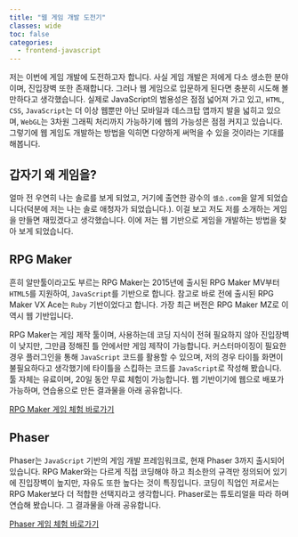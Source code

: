 ```yaml
---
title: "웹 게임 개발 도전기"
classes: wide
toc: false
categories:
  - frontend-javascript
---
```


<!--excerpt open-->

저는 이번에 게임 개발에 도전하고자 합니다. 사실 게임 개발은 저에게 다소 생소한 분야이며, 진입장벽 또한 존재합니다. 그러나 웹 게임으로 입문하게 된다면 충분히 시도해 볼만하다고 생각했습니다. 실제로 JavaScript의 범용성은 점점 넓어져 가고 있고, `HTML`, `CSS`, `JavaScript`는 더 이상 웹뿐만 아닌 모바일과 데스크탑 앱까지 발을 넓히고 있으며, `WebGL`는 3차원 그래픽 처리까지 가능하기에 웹의 가능성은 점점 커지고 있습니다. 그렇기에 웹 게임도 개발하는 방법을 익히면 다양하게 써먹을 수 있을 것이라는 기대를 해봅니다.

<!--excerpt close-->

## 갑자기 왜 게임을?

얼마 전 우연히 나는 솔로를 보게 되었고, 거기에 출연한 광수의 `셀소.com`을 알게 되었습니다(덕분에 저는 나는 솔로 애청자가 되었습니다.). 이걸 보고 저도 저를 소개하는 게임을 만들면 재밌겠다고 생각했습니다. 이에 저는 웹 기반으로 게임을 개발하는 방법을 찾아 보게 되었습니다.

## RPG Maker

흔히 알만툴이라고도 부르는 RPG Maker는 2015년에 출시된 RPG Maker MV부터 `HTML5`를 지원하여, `JavaScript`를 기반으로 합니다. 참고로 바로 전에 출시된 RPG Maker VX Ace는 `Ruby` 기반이었다고 합니다. 가장 최근 버전은 RPG Maker MZ로 이 역시 웹 기반입니다.

RPG Maker는 게임 제작 툴이며, 사용하는데 코딩 지식이 전혀 필요하지 않아 진입장벽이 낮지만, 그만큼 정해진 틀 안에서만 게임 제작이 가능합니다. 커스터마이징이 필요한 경우 플러그인을 통해 `JavaScript` 코드를 활용할 수 있으며, 저의 경우 타이틀 화면이 불필요하다고 생각했기에 타이틀을 스킵하는 코드를 `JavaScript`로 작성해 봤습니다. 툴 자체는 유료이며, 20일 동안 무료 체험이 가능합니다. 웹 기반이기에 웹으로 배포가 가능하며, 연습용으로 만든 결과물을 아래 공유합니다.

[RPG Maker 게임 체험 바로가기](https://juhonamnam.github.io/who-am-i/)

## Phaser

Phaser는 `JavaScript` 기반의 게임 개발 프레임워크로, 현재 Phaser 3까지 출시되어 있습니다. RPG Maker와는 다르게 직접 코딩해야 하고 최소한의 규격만 정의되어 있기에 진입장벽이 높지만, 자유도 또한 높다는 것이 특징입니다. 코딩이 직업인 저로서는 RPG Maker보다 더 적합한 선택지라고 생각합니다. Phaser로는 튜토리얼을 따라 하며 연습해 봤습니다. 그 결과물을 아래 공유합니다.

[Phaser 게임 체험 바로가기](https://juhonamnam.github.io/phaser-practice/)